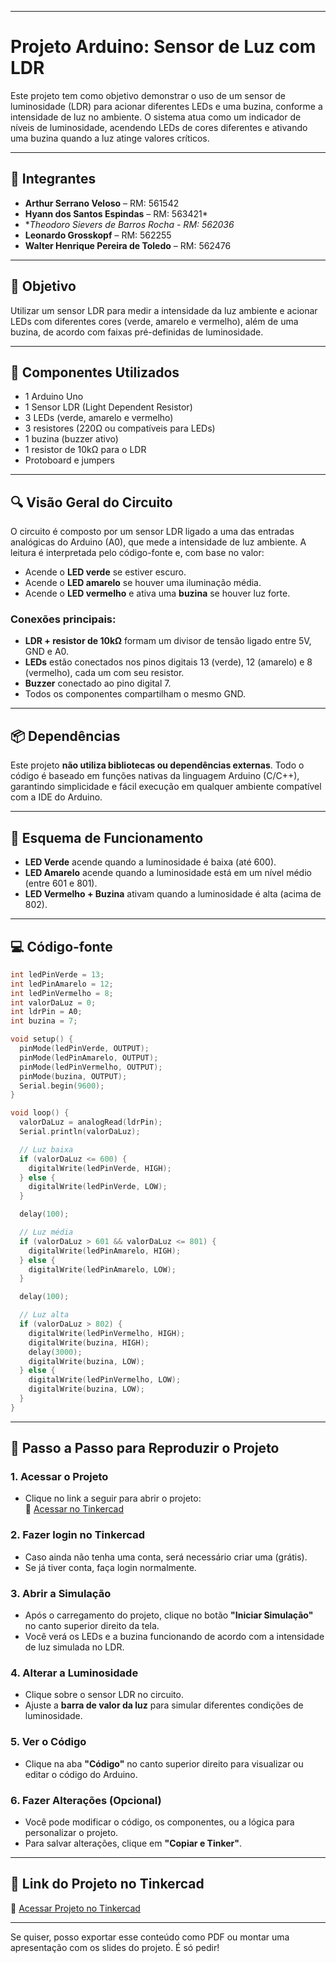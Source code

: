 
---

# Projeto Arduino: Sensor de Luz com LDR

Este projeto tem como objetivo demonstrar o uso de um sensor de luminosidade (LDR) para acionar diferentes LEDs e uma buzina, conforme a intensidade de luz no ambiente. O sistema atua como um indicador de níveis de luminosidade, acendendo LEDs de cores diferentes e ativando uma buzina quando a luz atinge valores críticos.

---

## 👥 Integrantes

- **Arthur Serrano Veloso** – RM: 561542  
- **Hyann dos Santos Espindas** – RM: 563421*
- **Theodoro Sievers de Barros Rocha - RM: 562036*  
- **Leonardo Grosskopf** – RM: 562255  
- **Walter Henrique Pereira de Toledo** – RM: 562476  

---

## 🎯 Objetivo

Utilizar um sensor LDR para medir a intensidade da luz ambiente e acionar LEDs com diferentes cores (verde, amarelo e vermelho), além de uma buzina, de acordo com faixas pré-definidas de luminosidade.

---

## 🧰 Componentes Utilizados

- 1 Arduino Uno  
- 1 Sensor LDR (Light Dependent Resistor)  
- 3 LEDs (verde, amarelo e vermelho)  
- 3 resistores (220Ω ou compatíveis para LEDs)  
- 1 buzina (buzzer ativo)  
- 1 resistor de 10kΩ para o LDR  
- Protoboard e jumpers  

---

## 🔍 Visão Geral do Circuito

O circuito é composto por um sensor LDR ligado a uma das entradas analógicas do Arduino (A0), que mede a intensidade de luz ambiente. A leitura é interpretada pelo código-fonte e, com base no valor:

- Acende o **LED verde** se estiver escuro.
- Acende o **LED amarelo** se houver uma iluminação média.
- Acende o **LED vermelho** e ativa uma **buzina** se houver luz forte.

### Conexões principais:

- **LDR + resistor de 10kΩ** formam um divisor de tensão ligado entre 5V, GND e A0.  
- **LEDs** estão conectados nos pinos digitais 13 (verde), 12 (amarelo) e 8 (vermelho), cada um com seu resistor.  
- **Buzzer** conectado ao pino digital 7.  
- Todos os componentes compartilham o mesmo GND.

---

## 📦 Dependências

Este projeto **não utiliza bibliotecas ou dependências externas**. Todo o código é baseado em funções nativas da linguagem Arduino (C/C++), garantindo simplicidade e fácil execução em qualquer ambiente compatível com a IDE do Arduino.

---

## 🔌 Esquema de Funcionamento

- **LED Verde** acende quando a luminosidade é baixa (até 600).  
- **LED Amarelo** acende quando a luminosidade está em um nível médio (entre 601 e 801).  
- **LED Vermelho + Buzina** ativam quando a luminosidade é alta (acima de 802).

---

## 💻 Código-fonte

```cpp
int ledPinVerde = 13;
int ledPinAmarelo = 12;
int ledPinVermelho = 8;
int valorDaLuz = 0;
int ldrPin = A0;
int buzina = 7;

void setup() {
  pinMode(ledPinVerde, OUTPUT);
  pinMode(ledPinAmarelo, OUTPUT);
  pinMode(ledPinVermelho, OUTPUT);
  pinMode(buzina, OUTPUT);
  Serial.begin(9600);
}

void loop() {
  valorDaLuz = analogRead(ldrPin);
  Serial.println(valorDaLuz);

  // Luz baixa
  if (valorDaLuz <= 600) {
    digitalWrite(ledPinVerde, HIGH);
  } else {
    digitalWrite(ledPinVerde, LOW);
  }

  delay(100);

  // Luz média
  if (valorDaLuz > 601 && valorDaLuz <= 801) {
    digitalWrite(ledPinAmarelo, HIGH);
  } else {
    digitalWrite(ledPinAmarelo, LOW);
  }

  delay(100);

  // Luz alta
  if (valorDaLuz > 802) {
    digitalWrite(ledPinVermelho, HIGH);
    digitalWrite(buzina, HIGH);
    delay(3000);
    digitalWrite(buzina, LOW);
  } else {
    digitalWrite(ledPinVermelho, LOW);
    digitalWrite(buzina, LOW);
  }
}
```

---

## 🧪 Passo a Passo para Reproduzir o Projeto

### 1. Acessar o Projeto
- Clique no link a seguir para abrir o projeto:  
🔗 [Acessar no Tinkercad](https://www.tinkercad.com/things/3n4SU7639u5-checkpoint-do-arduino-sensor-de-luz)

### 2. Fazer login no Tinkercad
- Caso ainda não tenha uma conta, será necessário criar uma (grátis).
- Se já tiver conta, faça login normalmente.

### 3. Abrir a Simulação
- Após o carregamento do projeto, clique no botão **"Iniciar Simulação"** no canto superior direito da tela.
- Você verá os LEDs e a buzina funcionando de acordo com a intensidade de luz simulada no LDR.

### 4. Alterar a Luminosidade
- Clique sobre o sensor LDR no circuito.
- Ajuste a **barra de valor da luz** para simular diferentes condições de luminosidade.

### 5. Ver o Código
- Clique na aba **"Código"** no canto superior direito para visualizar ou editar o código do Arduino.

### 6. Fazer Alterações (Opcional)
- Você pode modificar o código, os componentes, ou a lógica para personalizar o projeto.
- Para salvar alterações, clique em **"Copiar e Tinker"**.

---

## 📎 Link do Projeto no Tinkercad

🔗 [Acessar Projeto no Tinkercad](https://www.tinkercad.com/things/3n4SU7639u5-checkpoint-do-arduino-sensor-de-luz)

---

Se quiser, posso exportar esse conteúdo como PDF ou montar uma apresentação com os slides do projeto. É só pedir!
